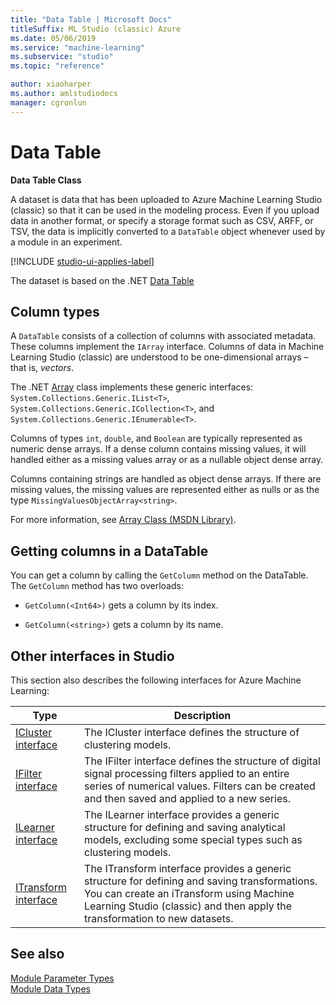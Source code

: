 ```yaml
---
title: "Data Table | Microsoft Docs"
titleSuffix: ML Studio (classic) Azure
ms.date: 05/06/2019
ms.service: "machine-learning"
ms.subservice: "studio"
ms.topic: "reference"

author: xiaoharper
ms.author: amlstudiodocs
manager: cgronlun
---
```

# Data Table

**Data Table Class**  

A dataset is data that has been uploaded to Azure Machine Learning Studio (classic) so that it can be used in the modeling process.  Even if you upload data in another format, or specify a storage format such as CSV, ARFF, or TSV, the data is implicitly converted to a `DataTable` object whenever used by a module in an experiment.

[!INCLUDE [studio-ui-applies-label](../includes/studio-ui-applies-label.md)]

The dataset is based on the .NET [Data Table](https://msdn.microsoft.com/library/system.data.datatable\(v=vs.110\).aspx)  
  
## Column types

A `DataTable` consists of a collection of columns with associated metadata.  These columns implement the `IArray` interface. Columns of data in Machine Learning Studio (classic) are understood to be one-dimensional arrays – that is, *vectors*.  
  

The .NET [Array](https://msdn.microsoft.com/library/system.array.aspx) class implements these generic interfaces:  `System.Collections.Generic.IList<T>`, `System.Collections.Generic.ICollection<T>`, and `System.Collections.Generic.IEnumerable<T>`.  
  

Columns of types `int`, `double`, and `Boolean` are typically represented as numeric dense arrays.  If a dense column contains missing values, it will handled either as a missing values array or as a nullable object dense array.  

Columns containing strings are handled as object dense arrays. If there are missing values, the missing values are represented either as nulls or as the type `MissingValuesObjectArray<string>`.  
  
For more information, see [Array Class (MSDN Library)](https://msdn.microsoft.com/library/system.array.aspx).  
  
## Getting columns in a DataTable  

You can get a column by calling the `GetColumn` method on the DataTable.  The `GetColumn` method has two overloads:  
  
-   `GetColumn(<Int64>)` gets a column by its index.  
  
-   `GetColumn(<string>)` gets a column by its name.  
  
## Other interfaces in Studio  

This section also describes the following interfaces for Azure Machine Learning:  
  
|Type|Description|  
|----------|-----------------|  
|[ICluster interface](icluster-interface.md)|The ICluster interface defines the structure of clustering models.|  
|[IFilter interface](ifilter-interface.md)|The IFilter interface defines the structure of digital signal processing filters applied to an entire series of numerical values. Filters can be created and then saved and applied to a new series.|  
|[ILearner interface](ilearner-interface.md)|The ILearner interface provides a generic structure for defining and saving analytical models, excluding some special types such as clustering models.|  
|[ITransform interface](itransform-interface.md)|The ITransform interface provides a generic structure for defining and saving transformations. You can create an iTransform using Machine Learning Studio (classic) and then apply the transformation to new datasets.|  
  
## See also  
 [Module Parameter Types](machine-learning-module-parameter-types.md)   
 [Module Data Types](machine-learning-module-data-types.md)
